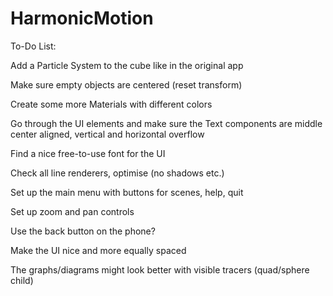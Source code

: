 # HarmonicMotion

To-Do List:


Add a Particle System to the cube like in the original app

Make sure empty objects are centered (reset transform)

Create some more Materials with different colors

Go through the UI elements and make sure the Text components are middle center aligned, vertical and horizontal overflow

Find a nice free-to-use font for the UI

Check all line renderers, optimise (no shadows etc.)

Set up the main menu with buttons for scenes, help, quit

Set up zoom and pan controls

Use the back button on the phone?

Make the UI nice and more equally spaced

The graphs/diagrams might look better with visible tracers (quad/sphere child)
